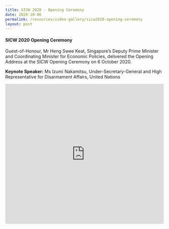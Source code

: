```yaml
---
title: SICW 2020 - Opening Ceremony
date: 2020-10-06
permalink: /resources/video-gallery/sicw2020-opening-ceremony
layout: post
---
```

#### **SICW 2020 Opening Ceremony**

Guest-of-Honour, Mr Heng Swee Keat, Singapore’s Deputy Prime Minister and Coordinating Minister for Economic Policies, delivered the Opening Address at the SICW Opening Ceremony on 6 October 2020.

**Keynote Speaker:** Ms Izumi Nakamitsu, Under-Secretary-General and High Representative for Disarmament Affairs, United Nations

<iframe src="https://www.youtube.com/embed/MsXZBxbDtr0" title="YouTube video player" allow="accelerometer; autoplay; clipboard-write; encrypted-media; gyroscope; picture-in-picture" allowfullscreen="" width="100%" height="445" frameborder="0"></iframe>